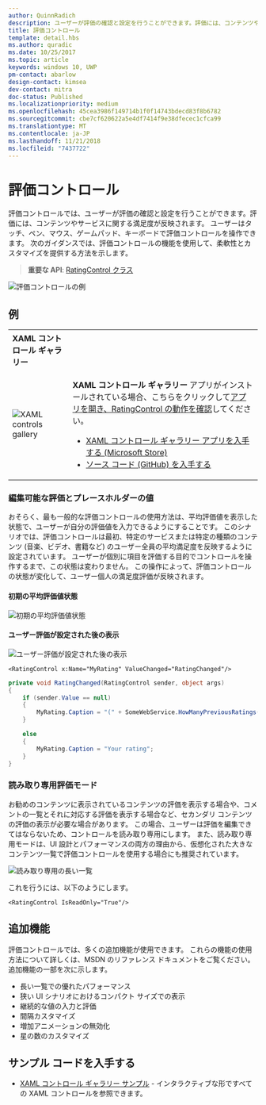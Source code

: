 ```yaml
---
author: QuinnRadich
description: ユーザーが評価の確認と設定を行うことができます。評価には、コンテンツやサービスに関する満足度が反映されます。
title: 評価コントロール
template: detail.hbs
ms.author: quradic
ms.date: 10/25/2017
ms.topic: article
keywords: windows 10, UWP
pm-contact: abarlow
design-contact: kimsea
dev-contact: mitra
doc-status: Published
ms.localizationpriority: medium
ms.openlocfilehash: 45cea3986f149714b1f0f14743bdecd83f8b6782
ms.sourcegitcommit: cbe7cf620622a5e4df7414f9e38dfecec1cfca99
ms.translationtype: MT
ms.contentlocale: ja-JP
ms.lasthandoff: 11/21/2018
ms.locfileid: "7437722"
---
```

# <a name="rating-control"></a>評価コントロール

評価コントロールでは、ユーザーが評価の確認と設定を行うことができます。評価には、コンテンツやサービスに関する満足度が反映されます。 ユーザーはタッチ、ペン、マウス、ゲームパッド、キーボードで評価コントロールを操作できます。 次のガイダンスでは、評価コントロールの機能を使用して、柔軟性とカスタマイズを提供する方法を示します。

> **重要な API**: [RatingControl クラス](https://docs.microsoft.com/uwp/api/windows.ui.xaml.controls.ratingcontrol)

![評価コントロールの例](images/rating_rs2_doc_ratings_intro.png)

## <a name="examples"></a>例

<table>
<th align="left">XAML コントロール ギャラリー<th>
<tr>
<td><img src="images/xaml-controls-gallery-sm.png" alt="XAML controls gallery"></img></td>
<td>
    <p><strong style="font-weight: semi-bold">XAML コントロール ギャラリー</strong> アプリがインストールされている場合、こちらをクリックして<a href="xamlcontrolsgallery:/item/RatingControl">アプリを開き、RatingControl の動作を確認</a>してください。</p>
    <ul>
    <li><a href="https://www.microsoft.com/store/productId/9MSVH128X2ZT">XAML コントロール ギャラリー アプリを入手する (Microsoft Store)</a></li>
    <li><a href="https://github.com/Microsoft/Windows-universal-samples/tree/master/Samples/XamlUIBasics">ソース コード (GitHub) を入手する</a></li>
    </ul>
</td>
</tr>
</table>

### <a name="editable-rating-with-placeholder-value"></a>編集可能な評価とプレースホルダーの値

おそらく、最も一般的な評価コントロールの使用方法は、平均評価値を表示した状態で、ユーザーが自分の評価値を入力できるようにすることです。 このシナリオでは、評価コントロールは最初、特定のサービスまたは特定の種類のコンテンツ (音楽、ビデオ、書籍など) のユーザー全員の平均満足度を反映するように設定されています。 ユーザーが個別に項目を評価する目的でコントロールを操作するまで、この状態は変わりません。 この操作によって、評価コントロールの状態が変化して、ユーザー個人の満足度評価が反映されます。

#### <a name="initial-average-rating-state"></a>初期の平均評価値状態
![初期の平均評価値状態](images/rating_rs2_doc_movie_aggregate.png)

#### <a name="representation-of-user-rating-once-set"></a>ユーザー評価が設定された後の表示

![ユーザー評価が設定された後の表示](images/rating_rs2_doc_movie_user.png)

```XAML
<RatingControl x:Name="MyRating" ValueChanged="RatingChanged"/>
```

```csharp
private void RatingChanged(RatingControl sender, object args)
{
    if (sender.Value == null)
    {
        MyRating.Caption = "(" + SomeWebService.HowManyPreviousRatings() + ")";
    }

    else
    {
        MyRating.Caption = "Your rating";
    }
}
```

### <a name="read-only-rating-mode"></a>読み取り専用評価モード

お勧めのコンテンツに表示されているコンテンツの評価を表示する場合や、コメントの一覧とそれに対応する評価を表示する場合など、セカンダリ コンテンツの評価の表示が必要な場合があります。 この場合、ユーザーは評価を編集できてはならないため、コントロールを読み取り専用にします。
また、読み取り専用モードは、UI 設計とパフォーマンスの両方の理由から、仮想化された大きなコンテンツ一覧で評価コントロールを使用する場合にも推奨されています。

![読み取り専用の長い一覧](images/rating_rs2_doc_reviews.png)

これを行うには、以下のようにします。

```XAML
<RatingControl IsReadOnly="True"/>
```

## <a name="additional-functionality"></a>追加機能

評価コントロールでは、多くの追加機能が使用できます。 これらの機能の使用方法について詳しくは、MSDN のリファレンス ドキュメントをご覧ください。
追加機能の一部を次に示します。
-   長い一覧での優れたパフォーマンス
-   狭い UI シナリオにおけるコンパクト サイズでの表示
-   継続的な値の入力と評価
-   間隔カスタマイズ
-   増加アニメーションの無効化
-   星の数のカスタマイズ

## <a name="get-the-sample-code"></a>サンプル コードを入手する

- [XAML コントロール ギャラリー サンプル](https://github.com/Microsoft/Windows-universal-samples/tree/master/Samples/XamlUIBasics) - インタラクティブな形ですべての XAML コントロールを参照できます。